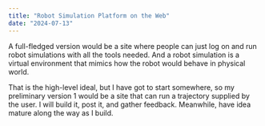 ```yaml
---
title: "Robot Simulation Platform on the Web"
date: "2024-07-13"
---
```


A full-fledged version would be a site where people can just log on and run robot simulations with all the tools needed.
And a robot simulation is a virtual environment that mimics how the robot would behave in physical world.

That is the high-level ideal, but I have got to start somewhere, so my preliminary version 1 would be a site that can run a trajectory supplied by the user. I will build it, post it, and gather feedback. Meanwhile, have idea mature along the way as I build.
